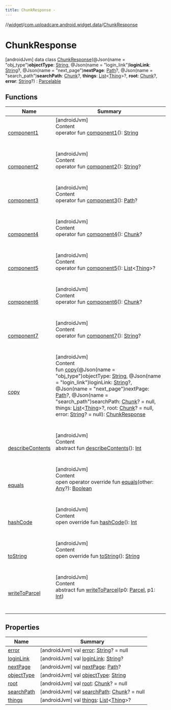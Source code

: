 ```yaml
---
title: ChunkResponse -
---
```

//[widget](../../index.md)/[com.uploadcare.android.widget.data](../index.md)/[ChunkResponse](index.md)



# ChunkResponse  
 [androidJvm] data class [ChunkResponse](index.md)(@Json(name = "obj_type")**objectType**: [String](https://kotlinlang.org/api/latest/jvm/stdlib/kotlin/-string/index.html), @Json(name = "login_link")**loginLink**: [String](https://kotlinlang.org/api/latest/jvm/stdlib/kotlin/-string/index.html)?, @Json(name = "next_page")**nextPage**: [Path](../-path/index.md)?, @Json(name = "search_path")**searchPath**: [Chunk](../-chunk/index.md)?, **things**: [List](https://kotlinlang.org/api/latest/jvm/stdlib/kotlin.collections/-list/index.html)<[Thing](../-thing/index.md)>?, **root**: [Chunk](../-chunk/index.md)?, **error**: [String](https://kotlinlang.org/api/latest/jvm/stdlib/kotlin/-string/index.html)?) : [Parcelable](https://developer.android.com/reference/kotlin/android/os/Parcelable.html)   


## Functions  
  
|  Name|  Summary| 
|---|---|
| <a name="com.uploadcare.android.widget.data/ChunkResponse/component1/#/PointingToDeclaration/"></a>[component1](component1.md)| <a name="com.uploadcare.android.widget.data/ChunkResponse/component1/#/PointingToDeclaration/"></a>[androidJvm]  <br>Content  <br>operator fun [component1](component1.md)(): [String](https://kotlinlang.org/api/latest/jvm/stdlib/kotlin/-string/index.html)  <br><br><br>
| <a name="com.uploadcare.android.widget.data/ChunkResponse/component2/#/PointingToDeclaration/"></a>[component2](component2.md)| <a name="com.uploadcare.android.widget.data/ChunkResponse/component2/#/PointingToDeclaration/"></a>[androidJvm]  <br>Content  <br>operator fun [component2](component2.md)(): [String](https://kotlinlang.org/api/latest/jvm/stdlib/kotlin/-string/index.html)?  <br><br><br>
| <a name="com.uploadcare.android.widget.data/ChunkResponse/component3/#/PointingToDeclaration/"></a>[component3](component3.md)| <a name="com.uploadcare.android.widget.data/ChunkResponse/component3/#/PointingToDeclaration/"></a>[androidJvm]  <br>Content  <br>operator fun [component3](component3.md)(): [Path](../-path/index.md)?  <br><br><br>
| <a name="com.uploadcare.android.widget.data/ChunkResponse/component4/#/PointingToDeclaration/"></a>[component4](component4.md)| <a name="com.uploadcare.android.widget.data/ChunkResponse/component4/#/PointingToDeclaration/"></a>[androidJvm]  <br>Content  <br>operator fun [component4](component4.md)(): [Chunk](../-chunk/index.md)?  <br><br><br>
| <a name="com.uploadcare.android.widget.data/ChunkResponse/component5/#/PointingToDeclaration/"></a>[component5](component5.md)| <a name="com.uploadcare.android.widget.data/ChunkResponse/component5/#/PointingToDeclaration/"></a>[androidJvm]  <br>Content  <br>operator fun [component5](component5.md)(): [List](https://kotlinlang.org/api/latest/jvm/stdlib/kotlin.collections/-list/index.html)<[Thing](../-thing/index.md)>?  <br><br><br>
| <a name="com.uploadcare.android.widget.data/ChunkResponse/component6/#/PointingToDeclaration/"></a>[component6](component6.md)| <a name="com.uploadcare.android.widget.data/ChunkResponse/component6/#/PointingToDeclaration/"></a>[androidJvm]  <br>Content  <br>operator fun [component6](component6.md)(): [Chunk](../-chunk/index.md)?  <br><br><br>
| <a name="com.uploadcare.android.widget.data/ChunkResponse/component7/#/PointingToDeclaration/"></a>[component7](component7.md)| <a name="com.uploadcare.android.widget.data/ChunkResponse/component7/#/PointingToDeclaration/"></a>[androidJvm]  <br>Content  <br>operator fun [component7](component7.md)(): [String](https://kotlinlang.org/api/latest/jvm/stdlib/kotlin/-string/index.html)?  <br><br><br>
| <a name="com.uploadcare.android.widget.data/ChunkResponse/copy/#kotlin.String#kotlin.String?#com.uploadcare.android.widget.data.Path?#com.uploadcare.android.widget.data.Chunk?#kotlin.collections.List[com.uploadcare.android.widget.data.Thing]?#com.uploadcare.android.widget.data.Chunk?#kotlin.String?/PointingToDeclaration/"></a>[copy](copy.md)| <a name="com.uploadcare.android.widget.data/ChunkResponse/copy/#kotlin.String#kotlin.String?#com.uploadcare.android.widget.data.Path?#com.uploadcare.android.widget.data.Chunk?#kotlin.collections.List[com.uploadcare.android.widget.data.Thing]?#com.uploadcare.android.widget.data.Chunk?#kotlin.String?/PointingToDeclaration/"></a>[androidJvm]  <br>Content  <br>fun [copy](copy.md)(@Json(name = "obj_type")objectType: [String](https://kotlinlang.org/api/latest/jvm/stdlib/kotlin/-string/index.html), @Json(name = "login_link")loginLink: [String](https://kotlinlang.org/api/latest/jvm/stdlib/kotlin/-string/index.html)?, @Json(name = "next_page")nextPage: [Path](../-path/index.md)?, @Json(name = "search_path")searchPath: [Chunk](../-chunk/index.md)? = null, things: [List](https://kotlinlang.org/api/latest/jvm/stdlib/kotlin.collections/-list/index.html)<[Thing](../-thing/index.md)>?, root: [Chunk](../-chunk/index.md)? = null, error: [String](https://kotlinlang.org/api/latest/jvm/stdlib/kotlin/-string/index.html)? = null): [ChunkResponse](index.md)  <br><br><br>
| <a name="android.os/Parcelable/describeContents/#/PointingToDeclaration/"></a>[describeContents](../-social-sources-response/index.md#%5Bandroid.os%2FParcelable%2FdescribeContents%2F%23%2FPointingToDeclaration%2F%5D%2FFunctions%2F814613827)| <a name="android.os/Parcelable/describeContents/#/PointingToDeclaration/"></a>[androidJvm]  <br>Content  <br>abstract fun [describeContents](../-social-sources-response/index.md#%5Bandroid.os%2FParcelable%2FdescribeContents%2F%23%2FPointingToDeclaration%2F%5D%2FFunctions%2F814613827)(): [Int](https://kotlinlang.org/api/latest/jvm/stdlib/kotlin/-int/index.html)  <br><br><br>
| <a name="kotlin/Any/equals/#kotlin.Any?/PointingToDeclaration/"></a>[equals](../../com.uploadcare.android.widget.worker/-uploadcare-work-manager-initializer/index.md#%5Bkotlin%2FAny%2Fequals%2F%23kotlin.Any%3F%2FPointingToDeclaration%2F%5D%2FFunctions%2F814613827)| <a name="kotlin/Any/equals/#kotlin.Any?/PointingToDeclaration/"></a>[androidJvm]  <br>Content  <br>open operator override fun [equals](../../com.uploadcare.android.widget.worker/-uploadcare-work-manager-initializer/index.md#%5Bkotlin%2FAny%2Fequals%2F%23kotlin.Any%3F%2FPointingToDeclaration%2F%5D%2FFunctions%2F814613827)(other: [Any](https://kotlinlang.org/api/latest/jvm/stdlib/kotlin/-any/index.html)?): [Boolean](https://kotlinlang.org/api/latest/jvm/stdlib/kotlin/-boolean/index.html)  <br><br><br>
| <a name="kotlin/Any/hashCode/#/PointingToDeclaration/"></a>[hashCode](../../com.uploadcare.android.widget.worker/-uploadcare-work-manager-initializer/index.md#%5Bkotlin%2FAny%2FhashCode%2F%23%2FPointingToDeclaration%2F%5D%2FFunctions%2F814613827)| <a name="kotlin/Any/hashCode/#/PointingToDeclaration/"></a>[androidJvm]  <br>Content  <br>open override fun [hashCode](../../com.uploadcare.android.widget.worker/-uploadcare-work-manager-initializer/index.md#%5Bkotlin%2FAny%2FhashCode%2F%23%2FPointingToDeclaration%2F%5D%2FFunctions%2F814613827)(): [Int](https://kotlinlang.org/api/latest/jvm/stdlib/kotlin/-int/index.html)  <br><br><br>
| <a name="kotlin/Any/toString/#/PointingToDeclaration/"></a>[toString](../../com.uploadcare.android.widget.worker/-uploadcare-work-manager-initializer/index.md#%5Bkotlin%2FAny%2FtoString%2F%23%2FPointingToDeclaration%2F%5D%2FFunctions%2F814613827)| <a name="kotlin/Any/toString/#/PointingToDeclaration/"></a>[androidJvm]  <br>Content  <br>open override fun [toString](../../com.uploadcare.android.widget.worker/-uploadcare-work-manager-initializer/index.md#%5Bkotlin%2FAny%2FtoString%2F%23%2FPointingToDeclaration%2F%5D%2FFunctions%2F814613827)(): [String](https://kotlinlang.org/api/latest/jvm/stdlib/kotlin/-string/index.html)  <br><br><br>
| <a name="android.os/Parcelable/writeToParcel/#android.os.Parcel#kotlin.Int/PointingToDeclaration/"></a>[writeToParcel](../-social-sources-response/index.md#%5Bandroid.os%2FParcelable%2FwriteToParcel%2F%23android.os.Parcel%23kotlin.Int%2FPointingToDeclaration%2F%5D%2FFunctions%2F814613827)| <a name="android.os/Parcelable/writeToParcel/#android.os.Parcel#kotlin.Int/PointingToDeclaration/"></a>[androidJvm]  <br>Content  <br>abstract fun [writeToParcel](../-social-sources-response/index.md#%5Bandroid.os%2FParcelable%2FwriteToParcel%2F%23android.os.Parcel%23kotlin.Int%2FPointingToDeclaration%2F%5D%2FFunctions%2F814613827)(p0: [Parcel](https://developer.android.com/reference/kotlin/android/os/Parcel.html), p1: [Int](https://kotlinlang.org/api/latest/jvm/stdlib/kotlin/-int/index.html))  <br><br><br>


## Properties  
  
|  Name|  Summary| 
|---|---|
| <a name="com.uploadcare.android.widget.data/ChunkResponse/error/#/PointingToDeclaration/"></a>[error](error.md)| <a name="com.uploadcare.android.widget.data/ChunkResponse/error/#/PointingToDeclaration/"></a> [androidJvm] val [error](error.md): [String](https://kotlinlang.org/api/latest/jvm/stdlib/kotlin/-string/index.html)? = null   <br>
| <a name="com.uploadcare.android.widget.data/ChunkResponse/loginLink/#/PointingToDeclaration/"></a>[loginLink](login-link.md)| <a name="com.uploadcare.android.widget.data/ChunkResponse/loginLink/#/PointingToDeclaration/"></a> [androidJvm] val [loginLink](login-link.md): [String](https://kotlinlang.org/api/latest/jvm/stdlib/kotlin/-string/index.html)?   <br>
| <a name="com.uploadcare.android.widget.data/ChunkResponse/nextPage/#/PointingToDeclaration/"></a>[nextPage](next-page.md)| <a name="com.uploadcare.android.widget.data/ChunkResponse/nextPage/#/PointingToDeclaration/"></a> [androidJvm] val [nextPage](next-page.md): [Path](../-path/index.md)?   <br>
| <a name="com.uploadcare.android.widget.data/ChunkResponse/objectType/#/PointingToDeclaration/"></a>[objectType](object-type.md)| <a name="com.uploadcare.android.widget.data/ChunkResponse/objectType/#/PointingToDeclaration/"></a> [androidJvm] val [objectType](object-type.md): [String](https://kotlinlang.org/api/latest/jvm/stdlib/kotlin/-string/index.html)   <br>
| <a name="com.uploadcare.android.widget.data/ChunkResponse/root/#/PointingToDeclaration/"></a>[root](root.md)| <a name="com.uploadcare.android.widget.data/ChunkResponse/root/#/PointingToDeclaration/"></a> [androidJvm] val [root](root.md): [Chunk](../-chunk/index.md)? = null   <br>
| <a name="com.uploadcare.android.widget.data/ChunkResponse/searchPath/#/PointingToDeclaration/"></a>[searchPath](search-path.md)| <a name="com.uploadcare.android.widget.data/ChunkResponse/searchPath/#/PointingToDeclaration/"></a> [androidJvm] val [searchPath](search-path.md): [Chunk](../-chunk/index.md)? = null   <br>
| <a name="com.uploadcare.android.widget.data/ChunkResponse/things/#/PointingToDeclaration/"></a>[things](things.md)| <a name="com.uploadcare.android.widget.data/ChunkResponse/things/#/PointingToDeclaration/"></a> [androidJvm] val [things](things.md): [List](https://kotlinlang.org/api/latest/jvm/stdlib/kotlin.collections/-list/index.html)<[Thing](../-thing/index.md)>?   <br>

